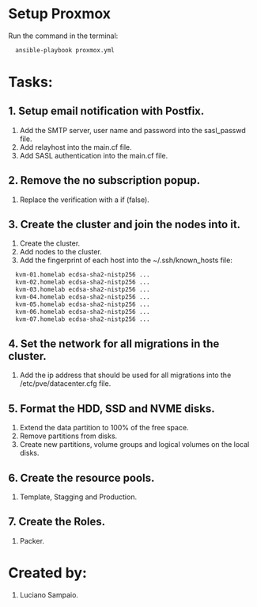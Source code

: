 # Setup Proxmox

Run the command in the terminal:
```bash
  ansible-playbook proxmox.yml
```

# Tasks:

## 1. Setup email notification with Postfix.
  1. Add the SMTP server, user name and password into the sasl_passwd file.
  1. Add relayhost into the main.cf file.
  1. Add SASL authentication into the main.cf file.

## 2. Remove the no subscription popup.
  1. Replace the verification with a if (false).

## 3. Create the cluster and join the nodes into it.
  1. Create the cluster.
  1. Add nodes to the cluster.
  1. Add the fingerprint of each host into the ~/.ssh/known_hosts file:
  ```bash
    kvm-01.homelab ecdsa-sha2-nistp256 ...
    kvm-02.homelab ecdsa-sha2-nistp256 ...
    kvm-03.homelab ecdsa-sha2-nistp256 ...
    kvm-04.homelab ecdsa-sha2-nistp256 ...
    kvm-05.homelab ecdsa-sha2-nistp256 ...
    kvm-06.homelab ecdsa-sha2-nistp256 ...
    kvm-07.homelab ecdsa-sha2-nistp256 ...
  ```

## 4. Set the network for all migrations in the cluster.
  1. Add the ip address that should be used for all migrations into the /etc/pve/datacenter.cfg file.

## 5. Format the HDD, SSD and NVME disks.
  1. Extend the data partition to 100% of the free space.
  1. Remove partitions from disks.
  1. Create new partitions, volume groups and logical volumes on the local disks.

## 6. Create the resource pools.
  1. Template, Stagging and Production.

## 7. Create the Roles.
  1. Packer.

# Created by: 

1. Luciano Sampaio.